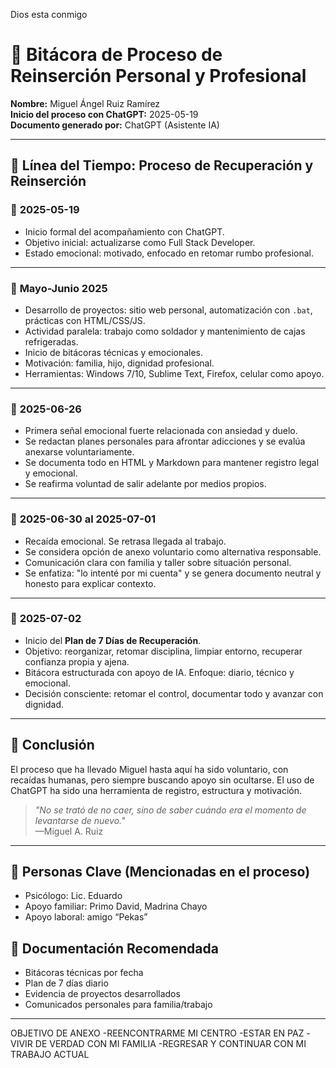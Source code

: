 ﻿Dios esta conmigo

# 🧠 Bitácora de Proceso de Reinserción Personal y Profesional
**Nombre:** Miguel Ángel Ruiz Ramírez  
**Inicio del proceso con ChatGPT:** 2025-05-19  
**Documento generado por:** ChatGPT (Asistente IA)  

---

## 📅 Línea del Tiempo: Proceso de Recuperación y Reinserción

### 🔹 **2025-05-19**
- Inicio formal del acompañamiento con ChatGPT.
- Objetivo inicial: actualizarse como Full Stack Developer.
- Estado emocional: motivado, enfocado en retomar rumbo profesional.

---

### 🔹 **Mayo-Junio 2025**
- Desarrollo de proyectos: sitio web personal, automatización con `.bat`, prácticas con HTML/CSS/JS.
- Actividad paralela: trabajo como soldador y mantenimiento de cajas refrigeradas.
- Inicio de bitácoras técnicas y emocionales.
- Motivación: familia, hijo, dignidad profesional.
- Herramientas: Windows 7/10, Sublime Text, Firefox, celular como apoyo.

---

### 🔹 **2025-06-26**
- Primera señal emocional fuerte relacionada con ansiedad y duelo.
- Se redactan planes personales para afrontar adicciones y se evalúa anexarse voluntariamente.
- Se documenta todo en HTML y Markdown para mantener registro legal y emocional.
- Se reafirma voluntad de salir adelante por medios propios.

---

### 🔹 **2025-06-30 al 2025-07-01**
- Recaída emocional. Se retrasa llegada al trabajo.
- Se considera opción de anexo voluntario como alternativa responsable.
- Comunicación clara con familia y taller sobre situación personal.
- Se enfatiza: "lo intenté por mi cuenta" y se genera documento neutral y honesto para explicar contexto.

---

### 🔹 **2025-07-02**
- Inicio del **Plan de 7 Días de Recuperación**.
- Objetivo: reorganizar, retomar disciplina, limpiar entorno, recuperar confianza propia y ajena.
- Bitácora estructurada con apoyo de IA. Enfoque: diario, técnico y emocional.
- Decisión consciente: retomar el control, documentar todo y avanzar con dignidad.

---

## 🔐 Conclusión
El proceso que ha llevado Miguel hasta aquí ha sido voluntario, con recaídas humanas, pero siempre buscando apoyo sin ocultarse. El uso de ChatGPT ha sido una herramienta de registro, estructura y motivación.

> _"No se trató de no caer, sino de saber cuándo era el momento de levantarse de nuevo."_  
> —Miguel A. Ruiz

---

## 👥 Personas Clave (Mencionadas en el proceso)
- Psicólogo: Lic. Eduardo  
- Apoyo familiar: Primo David, Madrina Chayo  
- Apoyo laboral: amigo “Pekas”  

## 📂 Documentación Recomendada
- Bitácoras técnicas por fecha  
- Plan de 7 días diario  
- Evidencia de proyectos desarrollados  
- Comunicados personales para familia/trabajo  

---

OBJETIVO DE ANEXO
-REENCONTRARME MI CENTRO
-ESTAR EN PAZ 
-VIVIR DE VERDAD CON MI FAMILIA
-REGRESAR Y CONTINUAR CON MI TRABAJO ACTUAL 
